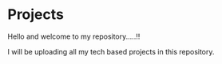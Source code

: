 # Projects

Hello and welcome to my repository.....!!

I will be uploading all my tech based projects in this repository.
